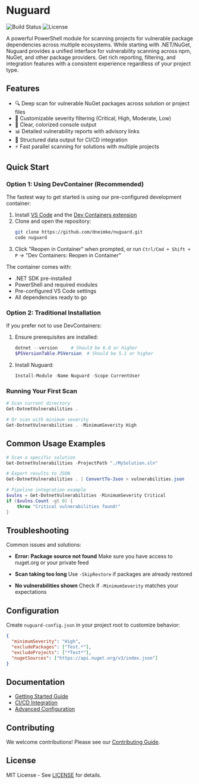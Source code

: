 # Nuguard

![Build Status](https://github.com/dneimke/nuguard/actions/workflows/test.yml/badge.svg)
![License](https://img.shields.io/github/license/dneimke/nuguard)

A powerful PowerShell module for scanning projects for vulnerable package dependencies across multiple ecosystems. While starting with .NET/NuGet, Nuguard provides a unified interface for vulnerability scanning across npm, NuGet, and other package providers. Get rich reporting, filtering, and integration features with a consistent experience regardless of your project type.

## Features

- 🔍 Deep scan for vulnerable NuGet packages across solution or project files
- 🎯 Customizable severity filtering (Critical, High, Moderate, Low)
- 🎨 Clear, colorized console output
- 📊 Detailed vulnerability reports with advisory links
- 🔄 Structured data output for CI/CD integration
- ⚡ Fast parallel scanning for solutions with multiple projects

## Quick Start

### Option 1: Using DevContainer (Recommended)

The fastest way to get started is using our pre-configured development container:

1. Install [VS Code](https://code.visualstudio.com/) and the [Dev Containers extension](https://marketplace.visualstudio.com/items?itemName=ms-vscode-remote.remote-containers)
2. Clone and open the repository:
   ```bash
   git clone https://github.com/dneimke/nuguard.git
   code nuguard
   ```
3. Click "Reopen in Container" when prompted, or run `Ctrl/Cmd + Shift + P` → "Dev Containers: Reopen in Container"

The container comes with:

- .NET SDK pre-installed
- PowerShell and required modules
- Pre-configured VS Code settings
- All dependencies ready to go

### Option 2: Traditional Installation

If you prefer not to use DevContainers:

1. Ensure prerequisites are installed:

   ```powershell
   dotnet --version     # Should be 6.0 or higher
   $PSVersionTable.PSVersion  # Should be 5.1 or higher
   ```

2. Install Nuguard:
   ```powershell
   Install-Module -Name Nuguard -Scope CurrentUser
   ```

### Running Your First Scan

```powershell
# Scan current directory
Get-DotnetVulnerabilities .

# Or scan with minimum severity
Get-DotnetVulnerabilities . -MinimumSeverity High
```

## Common Usage Examples

```powershell
# Scan a specific solution
Get-DotnetVulnerabilities -ProjectPath "./MySolution.sln"

# Export results to JSON
Get-DotnetVulnerabilities . | ConvertTo-Json > vulnerabilities.json

# Pipeline integration example
$vulns = Get-DotnetVulnerabilities -MinimumSeverity Critical
if ($vulns.Count -gt 0) {
    throw "Critical vulnerabilities found!"
}
```

## Troubleshooting

Common issues and solutions:

- **Error: Package source not found**
  Make sure you have access to nuget.org or your private feed

- **Scan taking too long**
  Use `-SkipRestore` if packages are already restored

- **No vulnerabilities shown**
  Check if `-MinimumSeverity` matches your expectations

## Configuration

Create `nuguard-config.json` in your project root to customize behavior:

```json
{
  "minimumSeverity": "High",
  "excludePackages": ["Test.*"],
  "excludeProjects": ["*Test*"],
  "nugetSources": ["https://api.nuget.org/v3/index.json"]
}
```

## Documentation

- [Getting Started Guide](docs/getting-started.md)
- [CI/CD Integration](docs/ci-cd.md)
- [Advanced Configuration](docs/configuration.md)

## Contributing

We welcome contributions! Please see our [Contributing Guide](CONTRIBUTING.md).

## License

MIT License - See [LICENSE](LICENSE) for details.
